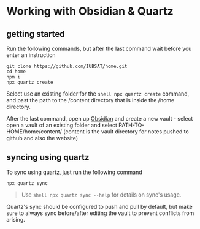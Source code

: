 # Working with Obsidian & Quartz
## getting started
Run the following commands, but after the last command wait before you enter an instruction
```shell
git clone https://github.com/IUBSAT/home.git
cd home
npm i
npx quartz create
```
Select use an existing folder for the ```shell npx quartz create``` command, and past the path to the /content directory that is inside the /home directory.

After the last command, open up [Obsidian](https://obsidian.md) and create a new vault - select open a vault of an existing folder and select PATH-TO-HOME/home/content/ (content is the vault directory for notes pushed to github and also the website)

## syncing using quartz
To sync using quartz, just run the following command
```shell
npx quartz sync
```
>Use ```shell npx quartz sync --help``` for details on sync's usage.

Quartz's sync should be configured to push and pull by default, but make sure to always sync before/after editing the vault to prevent conflicts from arising.
